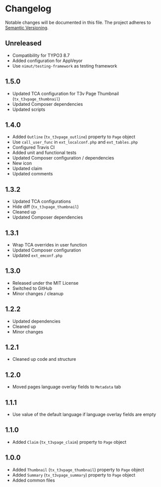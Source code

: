 Changelog
=========

Notable changes will be documented in this file. The project adheres to [Semantic Versioning].

Unreleased
----------

* Compatibility for TYPO3 8.7
* Added configuration for AppVeyor
* Use `nimut/testing-framework` as testing framework

1.5.0
-----

* Updated TCA configuration for T3v Page Thumbnail (`tx_t3vpage_thumbnail`)
* Updated Composer dependencies
* Updated scripts

1.4.0
-----

* Added `Outline` (`tx_t3vpage_outline`) property to `Page` object
* Use `call_user_func` in `ext_localconf.php` and `ext_tables.php`
* Configured Travis CI
* Added unit and functional tests
* Updated Composer configuration / dependencies
* New icon
* Updated claim
* Updated comments

1.3.2
-----

* Updated TCA configurations
* Hide diff (`tx_t3vpage_thumbnail`)
* Cleaned up
* Updated Composer dependencies

1.3.1
-----

* Wrap TCA overrides in user function
* Updated Composer configuration
* Updated `ext_emconf.php`

1.3.0
-----

* Released under the MIT License
* Switched to GitHub
* Minor changes / cleanup

1.2.2
-----

* Updated dependencies
* Cleaned up
* Minor changes

1.2.1
-----

* Cleaned up code and structure

1.2.0
-----

* Moved pages language overlay fields to `Metadata` tab

1.1.1
-----

* Use value of the default language if language overlay fields are empty

1.1.0
-----

* Added `Claim` (`tx_t3vpage_claim`) property to `Page` object

1.0.0
-----

* Added `Thumbnail` (`tx_t3vpage_thumbnail`) property to `Page` object
* Added `Summary` (`tx_t3vpage_summary`) property to `Page` object
* Added common files

[Semantic Versioning]: http://semver.org "Semantic Versioning"